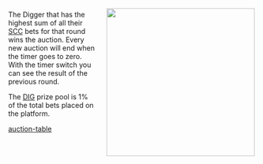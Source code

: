 <img align="right" style="padding:10px 5px 15px 20px;" height="300" src="../_media/auction-screen.png">

The Digger that has the highest sum of all their  [SCC](./scc.md "scc") bets for that round wins the auction. Every new auction will end when the timer goes to zero. With the timer switch you can see the result of the previous round.

The [DIG](./dig.md "dig") prize pool is 1% of the total bets placed on the platform.

[auction-table](../_data/auction-table.md ':include')
